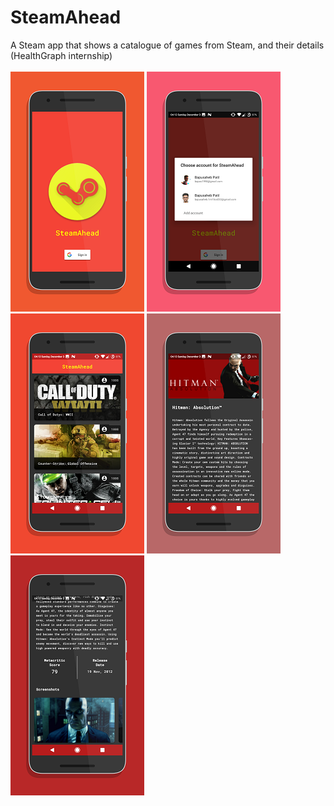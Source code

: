 # SteamAhead
A Steam app that shows a catalogue of games from Steam, and their details (HealthGraph internship)
<br/><br/>
<img src="https://github.com/bapspatil/SteamAhead/blob/master/screenshots/screen0.png"> <img src="https://github.com/bapspatil/SteamAhead/blob/master/screenshots/screen1.png">
<img src="https://github.com/bapspatil/SteamAhead/blob/master/screenshots/screen2.png"> <img src="https://github.com/bapspatil/SteamAhead/blob/master/screenshots/screen3.png">
<img src="https://github.com/bapspatil/SteamAhead/blob/master/screenshots/screen4.png">
<br/><br/>
